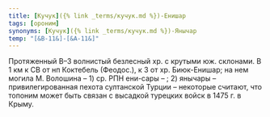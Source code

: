 ```yaml
---
title: [Кучук]({% link _terms/кучук.md %})-Енишар
tags: [ороним]
synonyms: [Кучук]({% link _terms/кучук.md %})-Янычар
temp: "[&В-11&]-[&А-11&]"
---
```


Протяженный В–З волнистый безлесный хр. с крутыми юж. склонами. В 1 км к СВ от
нп Коктебель (Феодос.), к З от хр. Биюк-Енишар; на нем могила М. Волошина – 1)
ср. РПН ени-сары – ; 2) янычары – привилегированная пехота султанской Турции –
некоторые считают, что топоним может быть связан с высадкой турецких войск в
1475 г. в Крыму.
